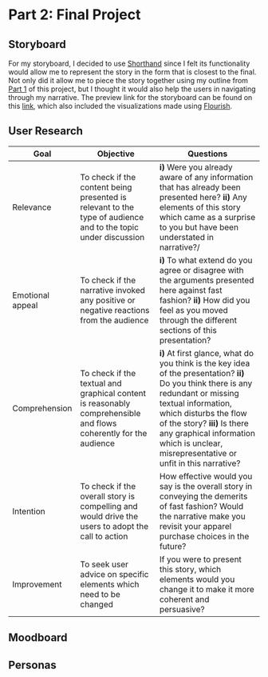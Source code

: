 # Part 2: Final Project

## Storyboard
For my storyboard, I decided to use [Shorthand](https://shorthand.com/) since I felt its functionality would allow me to represent the story in the form that is closest to the final. Not only did it allow me to piece the story together using my outline from [Part 1](/finalproject2.md) of this project, but I thought it would also help the users in navigating through my narrative. The preview link for the storyboard can be found on this [link](https://preview.shorthand.com/i2LOY168IkxSJAyQ), which also included the visualizations made using [Flourish](https://flourish.studio/).

## User Research

  Goal |                Objective                 |                Questions                 
  ------------ | ------------- | -------------
Relevance | To check if the content being presented is relevant to the type of audience and to the topic under discussion | **i)** Were you already aware of any information that has already been presented here? **ii)** Any elements of this story which came as a surprise to you but have been understated in narrative?/
Emotional appeal | To check if the narrative invoked any positive or negative reactions from the audience | **i)** To what extend do you agree or disagree with the arguments presented here against fast fashion? **ii)** How did you feel as you moved through the different sections of this presentation?
Comprehension | To check if the textual and graphical content is reasonably comprehensible and flows coherently for the audience | **i)** At first glance, what do you think is the key idea of the presentation? **ii)** Do you think there is any redundant or missing textual information, which disturbs the flow of the story? **iii)** Is there any graphical information which is unclear, misrepresentative or unfit in this narrative? 
Intention | To check if the overall story is compelling and would drive the users to adopt the call to action | How effective would you say is the overall story in conveying the demerits of fast fashion? Would the narrative make you revisit your apparel purchase choices in the future?
Improvement | To seek user advice on specific elements which need to be changed | If you were to present this story, which elements would you change it to make it more coherent and persuasive?

## Moodboard

## Personas
